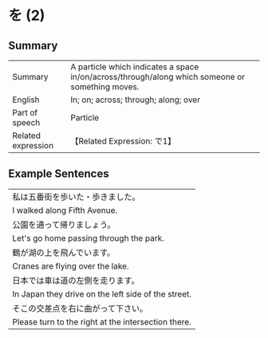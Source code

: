 # を (2)

## Summary

<table><tr>   <td>Summary</td>   <td>A particle which indicates a space in/on/across/through/along which someone or something moves.</td></tr><tr>   <td>English</td>   <td>In; on; across; through; along; over</td></tr><tr>   <td>Part of speech</td>   <td>Particle</td></tr><tr>   <td>Related expression</td>   <td>【Related Expression: で1】</td></tr></table>

## Example Sentences

<table><tr><td>私は五番街を歩いた・歩きました。</td></tr><tr><td>I walked along Fifth Avenue.</td></tr><tr><td>公園を通って帰りましょう。</td></tr><tr><td>Let's go home passing through the park.</td></tr><tr><td>鶴が湖の上を飛んでいます。</td></tr><tr><td>Cranes are flying over the lake.</td></tr><tr><td>日本では車は道の左側を走ります。</td></tr><tr><td>In Japan they drive on the left side of the street.</td></tr><tr><td>そこの交差点を右に曲がって下さい。</td></tr><tr><td>Please turn to the right at the intersection there.</td></tr></table>

